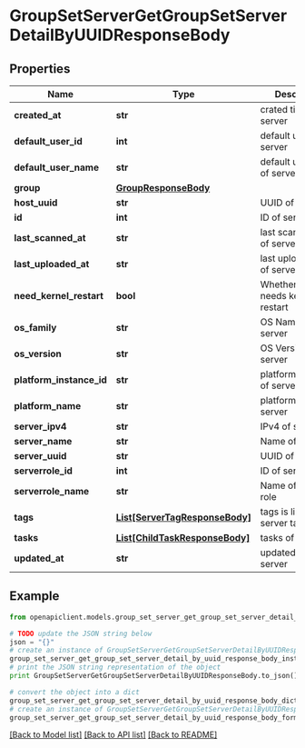 # GroupSetServerGetGroupSetServerDetailByUUIDResponseBody


## Properties
Name | Type | Description | Notes
------------ | ------------- | ------------- | -------------
**created_at** | **str** | crated time of server | 
**default_user_id** | **int** | default user ID of server | [optional] 
**default_user_name** | **str** | default user name of server | [optional] 
**group** | [**GroupResponseBody**](GroupResponseBody.md) |  | [optional] 
**host_uuid** | **str** | UUID of server | 
**id** | **int** | ID of server | 
**last_scanned_at** | **str** | last scanned time of server | [optional] 
**last_uploaded_at** | **str** | last uploaded time of server | [optional] 
**need_kernel_restart** | **bool** | Whether server needs kernel restart | 
**os_family** | **str** | OS Name of server | 
**os_version** | **str** | OS Version of server | 
**platform_instance_id** | **str** | platformInstanceId of server | 
**platform_name** | **str** | platformName of server | 
**server_ipv4** | **str** | IPv4 of server | 
**server_name** | **str** | Name of server | 
**server_uuid** | **str** | UUID of server | 
**serverrole_id** | **int** | ID of server role | 
**serverrole_name** | **str** | Name of server role | 
**tags** | [**List[ServerTagResponseBody]**](ServerTagResponseBody.md) | tags is list of server tag | [optional] 
**tasks** | [**List[ChildTaskResponseBody]**](ChildTaskResponseBody.md) | tasks of server | [optional] 
**updated_at** | **str** | updated time of server | 

## Example

```python
from openapiclient.models.group_set_server_get_group_set_server_detail_by_uuid_response_body import GroupSetServerGetGroupSetServerDetailByUUIDResponseBody

# TODO update the JSON string below
json = "{}"
# create an instance of GroupSetServerGetGroupSetServerDetailByUUIDResponseBody from a JSON string
group_set_server_get_group_set_server_detail_by_uuid_response_body_instance = GroupSetServerGetGroupSetServerDetailByUUIDResponseBody.from_json(json)
# print the JSON string representation of the object
print GroupSetServerGetGroupSetServerDetailByUUIDResponseBody.to_json()

# convert the object into a dict
group_set_server_get_group_set_server_detail_by_uuid_response_body_dict = group_set_server_get_group_set_server_detail_by_uuid_response_body_instance.to_dict()
# create an instance of GroupSetServerGetGroupSetServerDetailByUUIDResponseBody from a dict
group_set_server_get_group_set_server_detail_by_uuid_response_body_form_dict = group_set_server_get_group_set_server_detail_by_uuid_response_body.from_dict(group_set_server_get_group_set_server_detail_by_uuid_response_body_dict)
```
[[Back to Model list]](../README.md#documentation-for-models) [[Back to API list]](../README.md#documentation-for-api-endpoints) [[Back to README]](../README.md)


